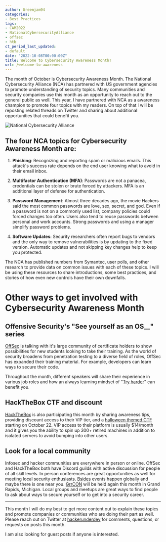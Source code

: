 ```yaml
---
author: Greenjam94
categories:
- Best Practices
tags:
- CAM2022
- NationalCybersecurityAlliance
- offsec
- htb
ct_period_last_updated:
- default
date: "2022-10-08T00:00:00Z"
title: Welcome to Cybersecurity Awareness Month!
url: /welcome-to-awareness
---
```


The month of October is Cybersecurity Awareness Month. The National Cybersecurity Alliance (NCA) has partnered with US government agencies to promote understanding of security topics.
Many communities and security companies use this month as an opportunity to reach out to the general public as well. This year, I have partnered with NCA as a awareness champion to promote four topics with my readers. On top of that I will be reposting related threads on Twitter and sharing about additional opportunities that could benefit you.

![National Cybersecurity Alliance](/images/CAM2022/CAM_LOCKUP_HORIZONTAL_full_color.jpg)

## The four NCA topics for Cybersecurity Awareness Month are:

1. **Phishing**: Recognizing and reporting spam or malicious emails. This attack's success rate depends on the end user knowing what to avoid in their email inbox.

2. **Multifactor Authentication (MFA)**: Passwords are not a panacea, credentials can be stolen or brute forced by attackers. MFA is an additional layer of defense for authentication.

3. **Password Management**: Almost three decades ago, the movie Hackers said the most common passwords are love, sex, secret, and god. Even if a password is not on a commonly used list, company policies could forced changes too often. Users also tend to reuse passwords between personal and work accounts. Strong passwords and using a manager simplify password problems.

4. **Software Updates**: Security researchers often report bugs to vendors and the only way to remove vulnerabilities is by updating to the fixed version. Automatic updates and not skipping key changes help to keep you protected.

The NCA has published numbers from Symantec, user polls, and other research to provide data on common issues with each of these topics. I will be using these resources to share introductions, some best practices, and stories of how even new controls have their own downfalls.

# Other ways to get involved with Cybersecurity Awareness Month

## Offensive Security's "See yourself as an OS__" series

[OffSec](https://www.offensive-security.com/csa/) is talking with it's large community of certificate holders to show possibilities for new students looking to take their training. As the world of security broadens from penetration testing to a diverse field of roles, OffSec has expanded their training material. For example, developers can learn ways to secure their code. 

Throughout the month, different speakers will share their experience in various job roles and how an always learning mindset of "[Try harder](https://www.offensive-security.com/offsec/what-it-means-to-try-harder/)" can benefit you.

## HackTheBox CTF and discount

[HackTheBox](https://www.hackthebox.com/newsroom/hack-the-boo) is also participating this month by sharing awareness tips, providing discount access to their VIP tier, and a [halloween themed CTF](https://ctf.hackthebox.com/event/details/hack-the-boo-637?utm_source=website&utm_medium=press&utm_campaign=hacktheboo) starting on October 22. VIP access to their platform is usually $14/month and it gives you the ability to spin up 300+ retired machines in addition to isolated servers to avoid bumping into other users.

## Look for a local community

Infosec and hacker communities are everywhere in person or online. OffSec and HackTheBox both have Discord guilds with active discussion for people of all skill levels. In person conferences are great opportunities as well for meeting local security enthusiasts. [Bsides](http://www.securitybsides.com/) events happen globally and maybe there is one near you. [GrrCON](https://grrcon.com/) will be held again this month in Grand Rapids, Michigan. Local groups and meetups are great ways to find people to ask about ways to secure yourself or to get into a security career.

---

This month I will do my best to get more content out to explain these topics and promote companies or communities who are doing their part as well. Please reach out on Twitter at [hackerunderdev](https://twitter.com/hackerunderdev) for comments, questions, or requests on posts this month.

I am also looking for guest posts if anyone is interested.